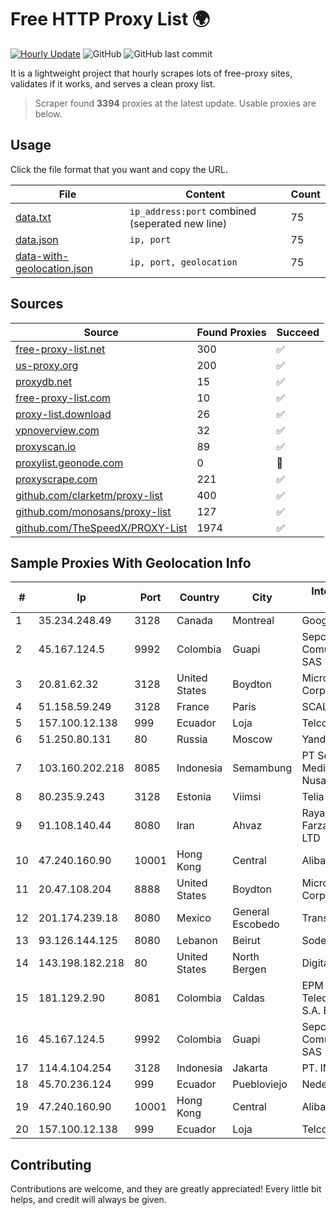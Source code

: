 
# Free HTTP Proxy List 🌍

[![Hourly Update](https://github.com/mertguvencli/http-proxy-list/actions/workflows/main.yml/badge.svg?branch=main)](https://github.com/mertguvencli/http-proxy-list/actions/workflows/main.yml)
![GitHub](https://img.shields.io/github/license/mertguvencli/http-proxy-list)
![GitHub last commit](https://img.shields.io/github/last-commit/mertguvencli/http-proxy-list)

It is a lightweight project that hourly scrapes lots of free-proxy sites, validates if it works, and serves a clean proxy list.


> Scraper found **3394** proxies at the latest update. Usable proxies are below.

## Usage

Click the file format that you want and copy the URL.


|File|Content|Count|
|----|-------|-----|
|[data.txt](https://raw.githubusercontent.com/mertguvencli/http-proxy-list/main/proxy-list/data.txt)|`ip_address:port` combined (seperated new line)|75|
|[data.json](https://raw.githubusercontent.com/mertguvencli/http-proxy-list/main/proxy-list/data.json)|`ip, port`|75|
|[data-with-geolocation.json](https://raw.githubusercontent.com/mertguvencli/http-proxy-list/main/proxy-list/data-with-geolocation.json)|`ip, port, geolocation`|75|

## Sources

|Source|Found Proxies|Succeed|
|------|-------------|-------|
|[free-proxy-list.net](https://free-proxy-list.net)|300|✅|
|[us-proxy.org](https://www.us-proxy.org)|200|✅|
|[proxydb.net](http://proxydb.net)|15|✅|
|[free-proxy-list.com](https://free-proxy-list.com/?page=&port=&type%5B%5D=http&type%5B%5D=https&up_time=0&search=Search)|10|✅|
|[proxy-list.download](https://www.proxy-list.download/HTTP)|26|✅|
|[vpnoverview.com](https://vpnoverview.com/privacy/anonymous-browsing/free-proxy-servers)|32|✅|
|[proxyscan.io](https://www.proxyscan.io)|89|✅|
|[proxylist.geonode.com](https://proxylist.geonode.com/api/proxy-list?limit=300&page=1&sort_by=lastChecked&sort_type=desc&protocols=http,https)|0|🚫|
|[proxyscrape.com](https://api.proxyscrape.com/v2/?request=displayproxies&protocol=http&timeout=10000&country=all&ssl=all&anonymity=all)|221|✅|
|[github.com/clarketm/proxy-list](https://raw.githubusercontent.com/clarketm/proxy-list/master/proxy-list-raw.txt)|400|✅|
|[github.com/monosans/proxy-list](https://raw.githubusercontent.com/monosans/proxy-list/main/proxies/http.txt)|127|✅|
|[github.com/TheSpeedX/PROXY-List](https://raw.githubusercontent.com/TheSpeedX/PROXY-List/master/http.txt)|1974|✅|


## Sample Proxies With Geolocation Info

|#|Ip|Port|Country|City|Internet Service Provider|
|-|--|----|-------|----|-------------------------|
|1|35.234.248.49|3128|Canada|Montreal|Google LLC|
|2|45.167.124.5|9992|Colombia|Guapi|Sepcom Comunicaciones SAS|
|3|20.81.62.32|3128|United States|Boydton|Microsoft Corporation|
|4|51.158.59.249|3128|France|Paris|SCALEWAY|
|5|157.100.12.138|999|Ecuador|Loja|Telconet S.A|
|6|51.250.80.131|80|Russia|Moscow|Yandex.Cloud LLC|
|7|103.160.202.218|8085|Indonesia|Semambung|PT Sembilan Mediadata Nusaraya|
|8|80.235.9.243|3128|Estonia|Viimsi|Telia Eesti AS|
|9|91.108.140.44|8080|Iran|Ahvaz|Rayaneh Gostar Farzanegan Ahvaz LTD|
|10|47.240.160.90|10001|Hong Kong|Central|Alibaba.com LLC|
|11|20.47.108.204|8888|United States|Boydton|Microsoft Corporation|
|12|201.174.239.18|8080|Mexico|General Escobedo|Transtelco Inc|
|13|93.126.144.125|8080|Lebanon|Beirut|Sodetel|
|14|143.198.182.218|80|United States|North Bergen|DigitalOcean, LLC|
|15|181.129.2.90|8081|Colombia|Caldas|EPM Telecomunicaciones S.A. E.S.P.|
|16|45.167.124.5|9992|Colombia|Guapi|Sepcom Comunicaciones SAS|
|17|114.4.104.254|3128|Indonesia|Jakarta|PT. INDOSAT Tbk|
|18|45.70.236.124|999|Ecuador|Puebloviejo|Nedetel S.A.|
|19|47.240.160.90|10001|Hong Kong|Central|Alibaba.com LLC|
|20|157.100.12.138|999|Ecuador|Loja|Telconet S.A|



## Contributing

Contributions are welcome, and they are greatly appreciated! Every
little bit helps, and credit will always be given.

